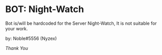 # BOT: Night-Watch

Bot is/will be hardcoded for the Server Night-Watch, It is not suitable for your work.

by: Noble#5556   (Nyzex)
  

*Thank You*




